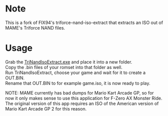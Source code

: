 # Note
This is a fork of FIX94's triforce-nand-iso-extract that extracts an ISO out of MAME's Triforce NAND files.

# Usage
Grab the [TriNandIsoExtract.exe](bin/TriNandIsoExtract.exe?raw=true) and place it into a new folder.  
Copy the .bin files of your romset into that folder as well.  
Run TriNandIsoExtract, choose your game and wait for it to create a OUT.BIN.  
Rename that OUT.BIN to for example game.iso, it is now ready to play.  

NOTE: MAME currently has bad dumps for Mario Kart Arcade GP, so for now it only makes sense to use this application for F-Zero AX Monster Ride. The original version of this app requires an ISO of the American version of Mario Kart Arcade GP 2 for this reason.

